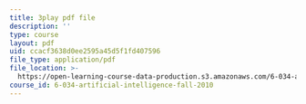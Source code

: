 ```yaml
---
title: 3play pdf file
description: ''
type: course
layout: pdf
uid: ccacf3638d0ee2595a45d5f1fd407596
file_type: application/pdf
file_location: >-
  https://open-learning-course-data-production.s3.amazonaws.com/6-034-artificial-intelligence-fall-2010/ccacf3638d0ee2595a45d5f1fd407596_JMrFgnqSS0w.pdf
course_id: 6-034-artificial-intelligence-fall-2010
---
```


